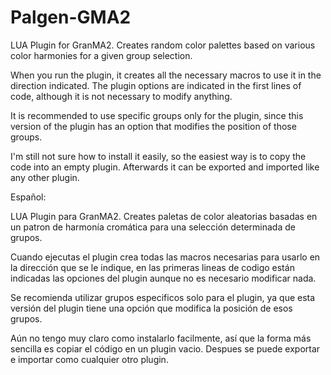 # Palgen-GMA2
LUA Plugin for GranMA2. Creates random color palettes based on various color harmonies for a given group selection.

When you run the plugin, it creates all the necessary macros to use it in the direction indicated.
The plugin options are indicated in the first lines of code, although it is not necessary to modify anything.

It is recommended to use specific groups only for the plugin,
since this version of the plugin has an option that modifies the position of those groups.

I'm still not sure how to install it easily, so the easiest way is to copy the code into an empty plugin.
Afterwards it can be exported and imported like any other plugin.


Español:

LUA Plugin para GranMA2. Creates paletas de color aleatorias basadas en un patron de harmonía cromática para una 
selección determinada de grupos.


Cuando ejecutas el plugin crea todas las macros necesarias para usarlo en la dirección que se le indique,
en las primeras lineas de codigo están indicadas las opciones del plugin aunque no es necesario modificar nada.

Se recomienda utilizar grupos especificos solo para el plugin,
ya que esta versión del plugin tiene una opción que modifica la posición de esos grupos.

Aún no tengo muy claro como instalarlo facilmente,
así que la forma más sencilla es copiar el código en un plugin vacio.
Despues se puede exportar e importar como cualquier otro plugin.
